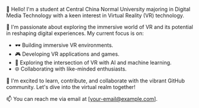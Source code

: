 👋 Hello! I'm a student at Central China Normal University majoring in Digital Media Technology with a keen interest in Virtual Reality (VR) technology.

🌱 I'm passionate about exploring the immersive world of VR and its potential in reshaping digital experiences. My current focus is on:

- 🕶️ Building immersive VR environments.
- 🎮 Developing VR applications and games.
- 🤖 Exploring the intersection of VR with AI and machine learning.
- 🌐 Collaborating with like-minded enthusiasts.

🚀 I'm excited to learn, contribute, and collaborate with the vibrant GitHub community. Let's dive into the virtual realm together!

📫 You can reach me via email at [your-email@example.com].
